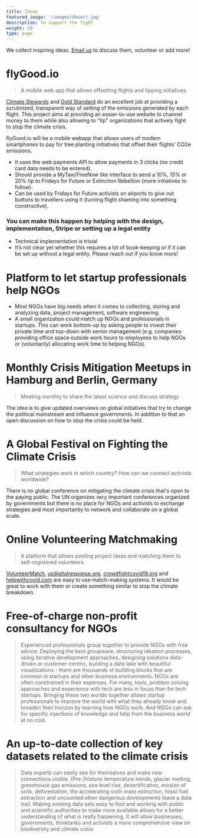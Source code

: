 ```yaml
---
title: Ideas
featured_image: '/images/desert.jpg'
description: To support the fight
weight: 20
type: page
---
```


We collect inspiring ideas. [Email us](mailto:hi@crisisfighters.org) to discuss them, volunteer or add more!

# flyGood.io
> A mobile web app that allows offsetting flights and tipping initiatives

[Climate Stewards](https://www.climatestewards.org/offset) and [Gold Standard](https://www.goldstandard.org/impact-quantification/gold-standard-global-goals) do an excellent job at providing a scrutinized, transparent way of setting of the emissions generated by each flight. This project aims at providing an easier-to-use website to channel money to them while also allowing to "tip" organizations that actively fight to stop the climate crisis.

flyGood.io will be a mobile webapp that allows users of modern smartphones to pay for tree planting initiatives that offset their flights’ CO2e emissions.

* It uses the web payments API to allow payments in 3 clicks (no credit card data needs to be entered).
* Should provide a MyTaxi/FreeNow like interface to send a 10%, 15% or 20% tip to Fridays for Future or Extinction Rebellion (more initiatives to follow).
* Can be used by Fridays for Future activists on airports to give out buttons to travellers using it (turning flight shaming into something constructive).

### You can make this happen by helping with the design, implementation, Stripe or setting up a legal entity
* Technical implementation is trivial
* It’s not clear yet whether this requires a lot of book-keeping or if it can be set up without a legal entity. Please reach out if you know more!

# Platform to let startup professionals help NGOs
* Most NGOs have big needs when it comes to collecting, storing and analyzing data, project management, software engineering.
* A small organization could match up NGOs and professionals in startups. This can work bottom-up by asking people to invest their private time and top-down with senior management (e.g. companies providing office space outside work hours to employees to help NGOs or (voluntarily) allocating work time to helping NGOs).

# Monthly Crisis Mitigation Meetups in Hamburg and Berlin, Germany
> Meeting monthly to share the latest science and discuss strategy

The idea is to give updated overviews on global initiatives that try to change the political mainstream and influence governments. In addition to that an open discussion on how to stop the crisis could be held.

# A Global Festival on Fighting the Climate Crisis
> What strategies work in which country? How can we connect activists worldwide?

There is no global conference on mitigating the climate crisis that's open to the paying public. The UN organizes very important conferences organized by governments but there is no place for NGOs and activists to exchange strategies and most importantly to network and collaborate on a global scale.

# Online Volunteering Matchmaking
> A platform that allows posting project ideas and matching them to self-registered volunteers.

[VolunteerMatch](https://www.volunteermatch.org/), [usdigitalresponse.org](https://www.usdigitalresponse.org/), [crowdfightcovid19.org](https://crowdfightcovid19.org) and [helpwithcovid.com](https://helpwithcovid.com/projects) are easy to use match-making systems. It would be great to work with them or create something similar to stop the climate breakdown.

# Free-of-charge non-profit consultancy for NGOs
> Experienced professionals group together to provide NGOs with free advice.
Deploying the best groupware, structuring ideation processes, using iterative development approaches, designing solutions data-driven or customer-centric, building a data lake with beautiful visualizations - there are thousands of building blocks that are common in startups and other business environments.
NGOs are often constrained in their expenses. For many, tools, problem solving approaches and experience with tech are less in focus than for tech startups. Bringing these two worlds together allows startup professionals to improve the world with what they already know and broaden their horizon by learning how NGOs work.
And NGOs can ask for specific injections of knowledge and help from the business world at no cost.

# An up-to-date collection of key datasets related to the climate crisis
> Data experts can easily see for themselves and make new connections visible.
(Pre-)historic temperature trends, glacier melting, greenhouse gas emissions, sea level rise, desertification, erosion of soils, deforestation, the accelerating sixth mass extinction, fossil fuel extraction and uncounted other dangerous developments leave a data trail. Making existing data sets easy to find and working with public and scientific authorities to make more available allows for a better understanding of what is really happening. It will allow businesses, governments, thinktanks and activists a more comprehensive view on biodiversity and climate crisis.